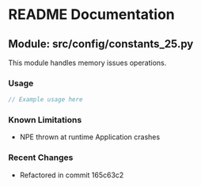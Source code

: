 # README Documentation

## Module: src/config/constants_25.py

This module handles memory issues operations.

### Usage

```java
// Example usage here
```

### Known Limitations

- NPE thrown at runtime Application crashes

### Recent Changes

- Refactored in commit 165c63c2
